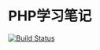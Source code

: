 # PHP学习笔记

[![Build Status](https://travis-ci.org/jnotes/php.svg?branch=master)](https://travis-ci.org/jnotes/php)
